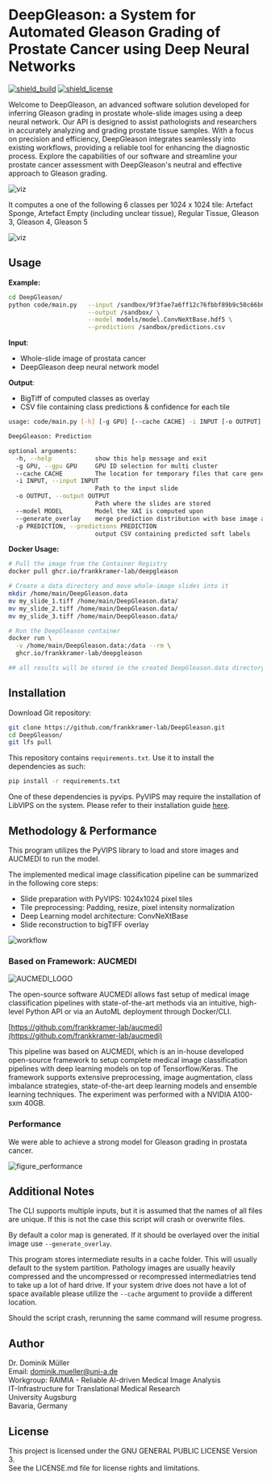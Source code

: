 # DeepGleason: a System for Automated Gleason Grading of Prostate Cancer using Deep Neural Networks

[![shield_build](https://img.shields.io/github/actions/workflow/status/frankkramer-lab/DeepGleason/build-package.yml?branch=master&style=flat-square)](https://github.com/frankkramer-lab/DeepGleason)
[![shield_license](https://img.shields.io/github/license/frankkramer-lab/DeepGleason?style=flat-square)](https://www.gnu.org/licenses/gpl-3.0.en.html)

Welcome to DeepGleason, an advanced software solution developed for inferring Gleason grading in prostate whole-slide images using a deep neural network. Our API is designed to assist pathologists and researchers in accurately analyzing and grading prostate tissue samples. With a focus on precision and efficiency, DeepGleason integrates seamlessly into existing workflows, providing a reliable tool for enhancing the diagnostic process. Explore the capabilities of our software and streamline your prostate cancer assessment with DeepGleason's neutral and effective approach to Gleason grading.

![viz](docs/viz.png)

It computes a one of the following 6 classes per 1024 x 1024 tile: 
Artefact Sponge, Artefact Empty (including unclear tissue), Regular Tissue, Gleason 3, Gleason 4, Gleason 5

![viz](docs/samples.png)

## Usage

**Example:**  
```sh
cd DeepGleason/
python code/main.py   --input /sandbox/9f3fae7a6ff12c76fbbf89b9c50c66b6.ome.tiff \
                      --output /sandbox/ \
                      --model models/model.ConvNeXtBase.hdf5 \
                      --predictions /sandbox/predictions.csv
```

**Input**: 
- Whole-slide image of prostata cancer
- DeepGleason deep neural network model

**Output**: 
- BigTiff of computed classes as overlay
- CSV file containing class predictions & confidence for each tile

```sh
usage: code/main.py [-h] [-g GPU] [--cache CACHE] -i INPUT [-o OUTPUT] [--model MODEL] [--generate_overlay] [-p PREDICTION]

DeepGleason: Prediction

optional arguments:
  -h, --help            show this help message and exit
  -g GPU, --gpu GPU     GPU ID selection for multi cluster
  --cache CACHE         The location for temporary files that care generated during generation
  -i INPUT, --input INPUT
                        Path to the input slide
  -o OUTPUT, --output OUTPUT
                        Path where the slides are stored
  --model MODEL         Model the XAI is computed upon
  --generate_overlay    merge prediction distribution with base image as overlay
  -p PREDICTION, --predictions PREDICTION
                        output CSV containing predicted soft labels
```

**Docker Usage:**  

```sh
# Pull the image from the Container Registry
docker pull ghcr.io/frankkramer-lab/deepgleason

# Create a data directory and move whole-image slides into it
mkdir /home/main/DeepGleason.data
mv my_slide_1.tiff /home/main/DeepGleason.data/
mv my_slide_2.tiff /home/main/DeepGleason.data/
mv my_slide_3.tiff /home/main/DeepGleason.data/

# Run the DeepGleason container
docker run \
  -v /home/main/DeepGleason.data:/data --rm \
  ghcr.io/frankkramer-lab/deepgleason

## all results will be stored in the created DeepGleason.data directory
```

## Installation

Download Git repository:
```sh
git clone https://github.com/frankkramer-lab/DeepGleason.git
cd DeepGleason/
git lfs pull
```

This repository contains `requirements.txt`. Use it to install the dependencies as such:
```sh
pip install -r requirements.txt
```

One of these dependencies is pyvips. PyVIPS may require the installation of LibVIPS on the system. Please refer to their installation guide [here](https://github.com/libvips/pyvips).

## Methodology & Performance

This program utilizes the PyVIPS library to load and store images and AUCMEDI to run the model. 

The implemented medical image classification pipeline can be summarized in the following core steps:
- Slide preparation with PyVIPS: 1024x1024 pixel tiles
- Tile preprocessing: Padding, resize, pixel intensity normalization
- Deep Learning model architecture: ConvNeXtBase
- Slide reconstruction to bigTIFF overlay

![workflow](docs/workflow.png)

### Based on Framework: AUCMEDI

![AUCMEDI_LOGO](https://github.com/frankkramer-lab/aucmedi/raw/master/docs/images/aucmedi.logo.description.png)

The open-source software AUCMEDI allows fast setup of medical image classification pipelines with state-of-the-art methods via an intuitive, high-level Python API or via an AutoML deployment through Docker/CLI.

[https://github.com/frankkramer-lab/aucmedi](https://github.com/frankkramer-lab/aucmedi)

This pipeline was based on AUCMEDI, which is an in-house developed open-source framework to setup complete medical image classification pipelines with deep learning models on top of Tensorflow/Keras⁠. The framework supports extensive preprocessing, image augmentation, class imbalance strategies, state-of-the-art deep learning models and ensemble learning techniques. The experiment was performed with a NVIDIA A100-sxm 40GB.

### Performance

We were able to achieve a strong model for Gleason grading in prostata cancer.

![figure_performance](docs/performance.png)

## Additional Notes

The CLI supports multiple inputs, but it is assumed that the names of all files are unique. If this is not the case this script will crash or overwrite files.

By default a color map is generated. If it should be overlayed over the initial image use `--generate_overlay`.

This program stores intermediate results in a cache folder. This will usually default to the system partition.
Pathology images are usually heavily compressed and the uncompressed or recompressed intermediatries tend to take up a lot of hard drive.
If your system drive does not have a lot of space available please utilize the  `--cache` argument to proviide a different location.

Should the script crash, rerunning the same command will resume progress.

## Author

Dr. Dominik Müller  
Email: dominik.mueller@uni-a.de  
Workgroup: RAIMIA - Reliable AI-driven Medical Image Analysis  
IT-Infrastructure for Translational Medical Research  
University Augsburg  
Bavaria, Germany

## License

This project is licensed under the GNU GENERAL PUBLIC LICENSE Version 3.  
See the LICENSE.md file for license rights and limitations.

